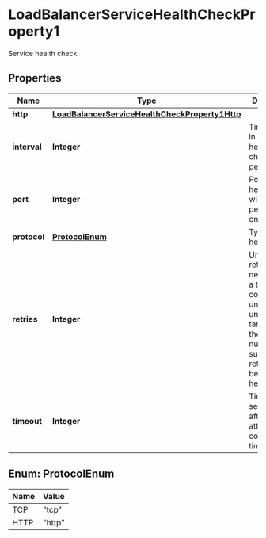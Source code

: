 

# LoadBalancerServiceHealthCheckProperty1

Service health check

## Properties

| Name | Type | Description | Notes |
|------------ | ------------- | ------------- | -------------|
|**http** | [**LoadBalancerServiceHealthCheckProperty1Http**](LoadBalancerServiceHealthCheckProperty1Http.md) |  |  [optional] |
|**interval** | **Integer** | Time interval in seconds health checks are performed |  |
|**port** | **Integer** | Port the health check will be performed on |  |
|**protocol** | [**ProtocolEnum**](#ProtocolEnum) | Type of the health check |  |
|**retries** | **Integer** | Unsuccessful retries needed until a target is considered unhealthy; an unhealthy target needs the same number of successful retries to become healthy again |  |
|**timeout** | **Integer** | Time in seconds after an attempt is considered a timeout |  |



## Enum: ProtocolEnum

| Name | Value |
|---- | -----|
| TCP | &quot;tcp&quot; |
| HTTP | &quot;http&quot; |



